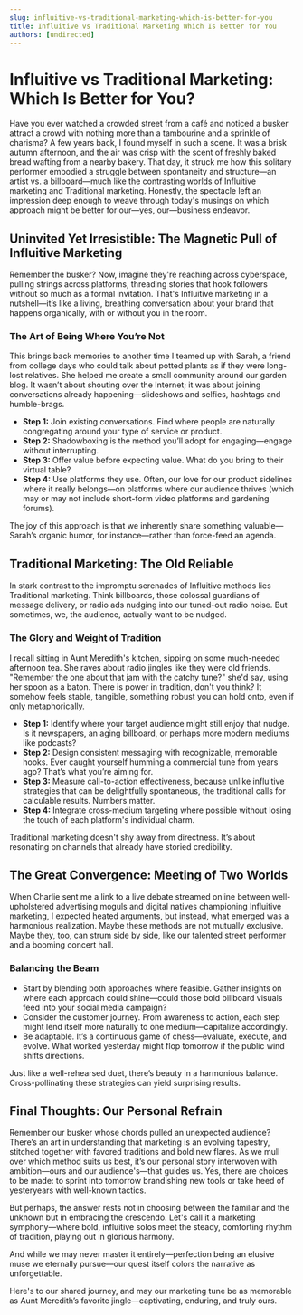 ```yaml
---
slug: influitive-vs-traditional-marketing-which-is-better-for-you
title: Influitive vs Traditional Marketing Which Is Better for You
authors: [undirected]
---
```



# Influitive vs Traditional Marketing: Which Is Better for You?

Have you ever watched a crowded street from a café and noticed a busker attract a crowd with nothing more than a tambourine and a sprinkle of charisma? A few years back, I found myself in such a scene. It was a brisk autumn afternoon, and the air was crisp with the scent of freshly baked bread wafting from a nearby bakery. That day, it struck me how this solitary performer embodied a struggle between spontaneity and structure—an artist vs. a billboard—much like the contrasting worlds of Influitive marketing and Traditional marketing. Honestly, the spectacle left an impression deep enough to weave through today's musings on which approach might be better for our—yes, our—business endeavor.

## Uninvited Yet Irresistible: The Magnetic Pull of Influitive Marketing

Remember the busker? Now, imagine they're reaching across cyberspace, pulling strings across platforms, threading stories that hook followers without so much as a formal invitation. That's Influitive marketing in a nutshell—it’s like a living, breathing conversation about your brand that happens organically, with or without you in the room.

### The Art of Being Where You’re Not

This brings back memories to another time I teamed up with Sarah, a friend from college days who could talk about potted plants as if they were long-lost relatives. She helped me create a small community around our garden blog. It wasn’t about shouting over the Internet; it was about joining conversations already happening—slideshows and selfies, hashtags and humble-brags.

- **Step 1:** Join existing conversations. Find where people are naturally congregating around your type of service or product.
- **Step 2:** Shadowboxing is the method you’ll adopt for engaging—engage without interrupting.
- **Step 3:** Offer value before expecting value. What do you bring to their virtual table?
- **Step 4:** Use platforms they use. Often, our love for our product sidelines where it really belongs—on platforms where our audience thrives (which may or may not include short-form video platforms and gardening forums).

The joy of this approach is that we inherently share something valuable—Sarah’s organic humor, for instance—rather than force-feed an agenda. 

## Traditional Marketing: The Old Reliable

In stark contrast to the impromptu serenades of Influitive methods lies Traditional marketing. Think billboards, those colossal guardians of message delivery, or radio ads nudging into our tuned-out radio noise. But sometimes, we, the audience, actually want to be nudged.

### The Glory and Weight of Tradition

I recall sitting in Aunt Meredith's kitchen, sipping on some much-needed afternoon tea. She raves about radio jingles like they were old friends. "Remember the one about that jam with the catchy tune?" she'd say, using her spoon as a baton. There is power in tradition, don't you think? It somehow feels stable, tangible, something robust you can hold onto, even if only metaphorically.

- **Step 1:** Identify where your target audience might still enjoy that nudge. Is it newspapers, an aging billboard, or perhaps more modern mediums like podcasts?
- **Step 2:** Design consistent messaging with recognizable, memorable hooks. Ever caught yourself humming a commercial tune from years ago? That’s what you’re aiming for.
- **Step 3:** Measure call-to-action effectiveness, because unlike influitive strategies that can be delightfully spontaneous, the traditional calls for calculable results. Numbers matter.
- **Step 4:** Integrate cross-medium targeting where possible without losing the touch of each platform's individual charm.

Traditional marketing doesn't shy away from directness. It’s about resonating on channels that already have storied credibility.

## The Great Convergence: Meeting of Two Worlds

When Charlie sent me a link to a live debate streamed online between well-upholstered advertising moguls and digital natives championing Influitive marketing, I expected heated arguments, but instead, what emerged was a harmonious realization. Maybe these methods are not mutually exclusive. Maybe they, too, can strum side by side, like our talented street performer and a booming concert hall.

### Balancing the Beam

- Start by blending both approaches where feasible. Gather insights on where each approach could shine—could those bold billboard visuals feed into your social media campaign?
- Consider the customer journey. From awareness to action, each step might lend itself more naturally to one medium—capitalize accordingly.
- Be adaptable. It’s a continuous game of chess—evaluate, execute, and evolve. What worked yesterday might flop tomorrow if the public wind shifts directions.

Just like a well-rehearsed duet, there’s beauty in a harmonious balance. Cross-pollinating these strategies can yield surprising results.

## Final Thoughts: Our Personal Refrain

Remember our busker whose chords pulled an unexpected audience? There’s an art in understanding that marketing is an evolving tapestry, stitched together with favored traditions and bold new flares. As we mull over which method suits us best, it’s our personal story interwoven with ambition—ours and our audience's—that guides us. Yes, there are choices to be made: to sprint into tomorrow brandishing new tools or take heed of yesteryears with well-known tactics.

But perhaps, the answer rests not in choosing between the familiar and the unknown but in embracing the crescendo. Let's call it a marketing symphony—where bold, influitive solos meet the steady, comforting rhythm of tradition, playing out in glorious harmony.

And while we may never master it entirely—perfection being an elusive muse we eternally pursue—our quest itself colors the narrative as unforgettable.

Here's to our shared journey, and may our marketing tune be as memorable as Aunt Meredith’s favorite jingle—captivating, enduring, and truly ours.